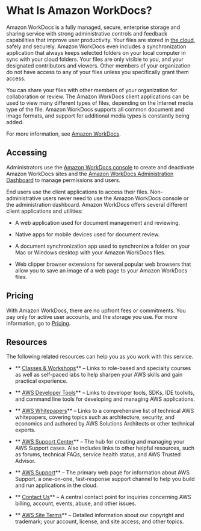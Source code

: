 # What Is Amazon WorkDocs?<a name="what_is"></a>

Amazon WorkDocs is a fully managed, secure, enterprise storage and sharing service with strong administrative controls and feedback capabilities that improve user productivity\. Your files are stored in [the cloud](https://aws.amazon.com//what-is-cloud-computing/), safely and securely\. Amazon WorkDocs even includes a synchronization application that always keeps selected folders on your local computer in sync with your cloud folders\. Your files are only visible to you, and your designated contributors and viewers\. Other members of your organization do not have access to any of your files unless you specifically grant them access\.

You can share your files with other members of your organization for collaboration or review\. The Amazon WorkDocs client applications can be used to view many different types of files, depending on the Internet media type of the file\. Amazon WorkDocs supports all common document and image formats, and support for additional media types is constantly being added\.

For more information, see [Amazon WorkDocs](https://aws.amazon.com/zocalo/)\.

## Accessing<a name="accessing"></a>

Administrators use the [Amazon WorkDocs console](https://console.aws.amazon.com/zocalo/) to create and deactivate Amazon WorkDocs sites and the [Amazon WorkDocs Administration Dashboard](admin_dashboard.md) to manage permissions and users\.

End users use the client applications to access their files\. Non\-administrative users never need to use the Amazon WorkDocs console or the administration dashboard\. Amazon WorkDocs offers several different client applications and utilities:

+ A web application used for document management and reviewing\.

+ Native apps for mobile devices used for document review\.

+ A document synchronization app used to synchronize a folder on your Mac or Windows desktop with your Amazon WorkDocs files\.

+ Web clipper browser extensions for several popular web browsers that allow you to save an image of a web page to your Amazon WorkDocs files\.

## Pricing<a name="pricing"></a>

With Amazon WorkDocs, there are no upfront fees or commitments\. You pay only for active user accounts, and the storage you use\. For more information, go to [Pricing](http://aws.amazon.com/zocalo/pricing)\.

## Resources<a name="resources"></a>

The following related resources can help you as you work with this service\.

+ ** [Classes & Workshops](https://aws.amazon.com/training/course-descriptions/)** – Links to role\-based and specialty courses as well as self\-paced labs to help sharpen your AWS skills and gain practical experience\.

+ ** [AWS Developer Tools](https://aws.amazon.com/tools/)** – Links to developer tools, SDKs, IDE toolkits, and command line tools for developing and managing AWS applications\.

+ ** [AWS Whitepapers](https://aws.amazon.com/whitepapers/)** – Links to a comprehensive list of technical AWS whitepapers, covering topics such as architecture, security, and economics and authored by AWS Solutions Architects or other technical experts\.

+ ** [AWS Support Center](https://console.aws.amazon.com/support/home#/)** – The hub for creating and managing your AWS Support cases\. Also includes links to other helpful resources, such as forums, technical FAQs, service health status, and AWS Trusted Advisor\.

+ ** [AWS Support](https://aws.amazon.com/premiumsupport/)** – The primary web page for information about AWS Support, a one\-on\-one, fast\-response support channel to help you build and run applications in the cloud\.

+ ** [Contact Us](https://aws.amazon.com/contact-us/)** – A central contact point for inquiries concerning AWS billing, account, events, abuse, and other issues\. 

+ ** [AWS Site Terms](https://aws.amazon.com/terms/)** – Detailed information about our copyright and trademark; your account, license, and site access; and other topics\.